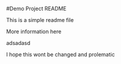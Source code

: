 #Demo Project README

This is a simple readme file

More information here

adsadasd

I hope this wont be changed and prolematic